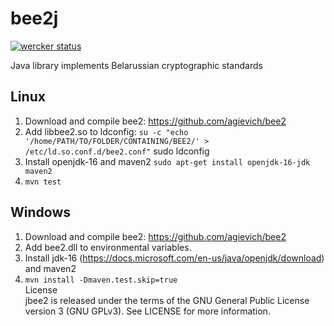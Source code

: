 # bee2j
[![wercker status](https://app.wercker.com/status/915547776b9b5f56c2b9bb989f3187c2/m/ "wercker status")](https://app.wercker.com/project/byKey/915547776b9b5f56c2b9bb989f3187c2)

Java library implements Belarussian cryptographic standards  
## Linux
1. Download and compile  bee2: https://github.com/agievich/bee2  
2. Add libbee2.so to ldconfig:
	```su -c "echo '/home/PATH/TO/FOLDER/CONTAINING/BEE2/' >  /etc/ld.so.conf.d/bee2.conf"```
	sudo ldconfig  
3. Install openjdk-16 and maven2 ```sudo apt-get install openjdk-16-jdk maven2```  
4. ```mvn test```  

## Windows  
1. Download and compile  bee2: https://github.com/agievich/bee2  
2. Add bee2.dll to environmental variables.  
3. Install jdk-16 (https://docs.microsoft.com/en-us/java/openjdk/download) and maven2   
4. ```mvn install -Dmaven.test.skip=true```  
License  
jbee2 is released under the terms of the GNU General Public License version 3 (GNU GPLv3). See LICENSE for more information.
